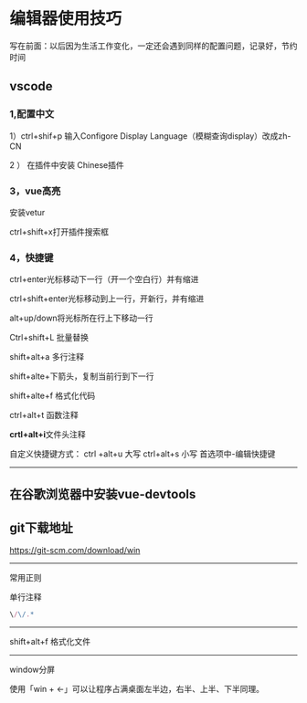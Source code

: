 # 编辑器使用技巧

写在前面：以后因为生活工作变化，一定还会遇到同样的配置问题，记录好，节约时间

## vscode

### 1,配置中文

1）ctrl+shif+p 输入Configore Display Language（模糊查询display）改成zh-CN

2 ） 在插件中安装 Chinese插件

### 3，vue高亮

安装vetur

ctrl+shift+x打开插件搜索框

### 4，快捷键

ctrl+enter光标移动下一行（开一个空白行）并有缩进

ctrl+shift+enter光标移动到上一行，开新行，并有缩进

alt+up/down将光标所在行上下移动一行

Ctrl+shift+L 批量替换

shift+alt+a  多行注释

shift+alte+下箭头，复制当前行到下一行

shift+alte+f  格式化代码

ctrl+alt+t 函数注释

**crtl+alt+i**文件头注释

自定义快捷键方式： ctrl +alt+u 大写 ctrl+alt+s 小写  首选项中-编辑快捷键

----

## 在谷歌浏览器中安装vue-devtools

## git下载地址

https://git-scm.com/download/win

-----

常用正则

单行注释

```js
\/\/.*
```

---

shift+alt+f 格式化文件

---

window分屏

使用「win + ←」可以让程序占满桌面左半边，右半、上半、下半同理。